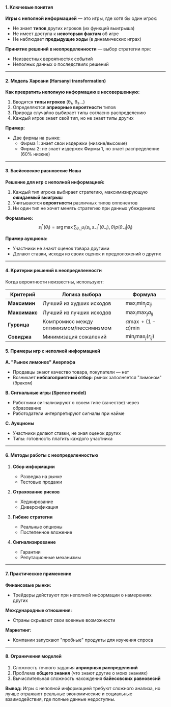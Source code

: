 #### **1. Ключевые понятия**
**Игры с неполной информацией** — это игры, где хотя бы один игрок:
- Не знает **типов** других игроков (их функций выигрыша)
- Не имеет доступа к **некоторым фактам** об игре
- Не наблюдает **предыдущие ходы** (в динамических играх)

**Принятие решений в неопределенности** — выбор стратегии при:
- Неизвестных вероятностях событий
- Неполных данных о последствиях решений

---

#### **2. Модель Харсани (Harsanyi transformation)**
**Как превратить неполную информацию в несовершенную:**
1. Вводятся **типы игроков** (θ₁, θ₂...)
2. Определяются **априорные вероятности** типов
3. Природа случайно выбирает типы согласно распределению
4. Каждый игрок знает свой тип, но не знает типы других

**Пример:** 
- Две фирмы на рынке:
  - Фирма 1: знает свои издержки (низкие/высокие)
  - Фирма 2: не знает издержек Фирмы 1, но знает распределение (60% низкие)

---

#### **3. Баейсовское равновесие Нэша**
**Решение для игр с неполной информацией:**
1. Каждый тип игрока выбирает стратегию, максимизирующую **ожидаемый выигрыш**
2. Учитываются **вероятности** различных типов оппонентов
3. Ни один тип не хочет менять стратегию при данных убеждениях

**Формально:**
$$ s_i^*(\theta_i) = \arg\max \sum_{\theta_{-i}} u_i(s_i, s_{-i}^*(\theta_{-i}), \theta) p(\theta_{-i}|\theta_i) $$

**Пример аукциона:**
- Участники не знают оценок товара другими
- Делают ставки, исходя из своих оценок и предположений о других

---

#### **4. Критерии решений в неопределенности**
Когда вероятности неизвестны, используют:

| Критерий      | Логика выбора                           | Формула                       |
| ------------- | --------------------------------------- | ----------------------------- |
| **Максимин**  | Лучший из худших исходов                | $\max_i \min_j a_{ij}$        |
| **Максимакс** | Лучший из лучших исходов                | $\max_i \max_j a_{ij}$        |
| **Гурвица**   | Компромисс между оптимизмом/пессимизмом | $\alpha\max + (1-\alpha)\min$ |
| **Сэвиджа**   | Минимизация сожалений                   | $\min_i \max_j (r_{ij})$      |

#### **5. Примеры игр с неполной информацией**

**A. "Рынок лимонов" Акерлофа**
- Продавцы знают качество товара, покупатели — нет
- Возникает **неблагоприятный отбор**: рынок заполняется "лимоном" (браком)

**B. Сигнальные игры (Spence model)**
- Работники сигнализируют о своем типе (качестве) через образование
- Работодатели интерпретируют сигналы при найме

**C. Аукционы**
- Участники делают ставки, не зная оценок других
- Типы: готовность платить каждого участника

---

#### **6. Методы работы с неопределенностью**

1. **Сбор информации**  
   - Разведка на рынке
   - Тестовые продажи

2. **Страхование рисков**  
   - Хеджирование
   - Диверсификация

3. **Гибкие стратегии**  
   - Реальные опционы
   - Постепенное вложение

4. **Сигнализирование**  
   - Гарантии
   - Репутационные механизмы

---

#### **7. Практическое применение**

**Финансовые рынки:**
- Трейдеры действуют при неполной информации о намерениях других

**Международные отношения:**
- Страны скрывают свои военные возможности

**Маркетинг:**
- Компании запускают "пробные" продукты для изучения спроса

---

#### **8. Ограничения моделей**
1. Сложность точного задания **априорных распределений**
2. Проблема **общего знания** (что знают другие о моих знаниях)
3. Вычислительная сложность нахождения **байесовских равновесий**

**Вывод:** Игры с неполной информацией требуют сложного анализа, но лучше отражают реальные экономические и социальные взаимодействия, где полные данные недоступны.